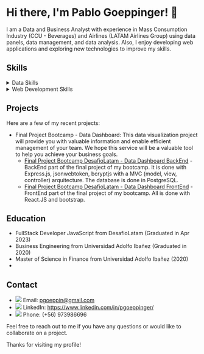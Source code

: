 # Hi there, I'm Pablo Goeppinger! 👋

I am a Data and Business Analyst with experience in Mass Consumption Industry (CCU - Beverages) and Airlines (LATAM Airlines Group) using data panels, data management, and data analysis.
Also, I enjoy developing web applications and exploring new technologies to improve my skills.

## Skills

<details>
<summary>Data Skills</summary>
  <ul>
    <li><img src="https://img.icons8.com/color/24/000000/python.png"/> Python: NumPy, Pandas, Jupyter Lab, Seaborn and more...</li>
    <li><img src="https://img.icons8.com/color/24/000000/excel.png"/> Excel</li>
    <li><img src="https://img.icons8.com/color/24/000000/graph.png"/> Data Visualization: PowerBI, Google Looker Studio</li>
    <li><img src="https://img.icons8.com/color/24/000000/database.png"/> SQL: Google BigQuery, Oracle SQL Developer, PostgreSQL, MySQL, Microsoft SQL Server</li>
  </ul>
</details>

<details>
<summary>Web Development Skills</summary>
  <ul>
    <li><img src="https://img.icons8.com/color/24/000000/javascript.png"/> JavaScript</li>
    <li><img src="https://img.icons8.com/color/24/000000/postgreesql.png"/> PostgreSQL</li>
    <li><img src="https://img.icons8.com/color/24/000000/express.png"/> Express</li>
    <li><img src="https://img.icons8.com/color/24/000000/react-native.png"/> React</li>
    <li><img src="https://img.icons8.com/color/24/000000/nodejs.png"/> Node.js</li>
    <li><img src="https://img.icons8.com/color/24/000000/html-5.png"/> HTML/CSS</li>
  </ul>
</details>

## Projects

Here are a few of my recent projects:
- Final Project Bootcamp - Data Dashboard: This data visualization project will provide you with valuable information and enable efficient management of your team. We hope this service will be a valuable tool to help you achieve your business goals.
  - [Final Project Bootcamp DesafioLatam - Data Dashboard BackEnd](https://github.com/Sherydan/backend-proyecto-final) - BackEnd part of the final project of my bootcamp. It is done with Express.js, jsonwebtoken, bcryptjs with a MVC (model, view, controller) arquitecture. The database is done in PostgreSQL.
  - [Final Project Bootcamp DesafioLatam - Data Dashboard FrontEnd](https://github.com/Sherydan/proyecto-final-frontend) - FrontEnd part of the final project of my bootcamp. All is done with React.JS and bootstrap.

## Education

- FullStack Developer JavaScript from DesafioLatam (Graduated in Apr 2023)
- Business Engineering from Universidad Adolfo Ibañez (Graduated in 2020)
- Master of Science in Finance from Universidad Adolfo Ibañez (2020)
- 
## Contact

- <img src="https://img.icons8.com/fluent/24/000000/email-open.png"/> Email: pgoeppin@gmail.com
- <img src="https://img.icons8.com/color/24/000000/linkedin.png"/> LinkedIn: https://www.linkedin.com/in/pgoeppinger/
- <img src="https://img.icons8.com/color/24/000000/phone.png"/> Phone: (+56) 973986696

Feel free to reach out to me if you have any questions or would like to collaborate on a project.

Thanks for visiting my profile!
